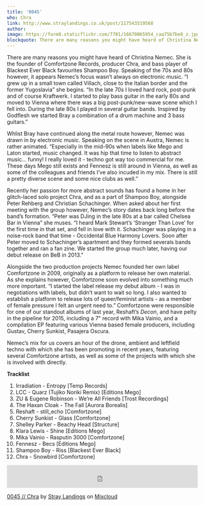 ```yaml
---
title: '0045'
who: Chra
link: http://www.straylandings.co.uk/post/117543519568
author: 
image: https://farm8.staticflickr.com/7701/16670065954_caa75b7be0_z.jpg
blockquote: There are many reasons you might have heard of Christina Nemec. She is the founder of Comfortzone Records, producer Chra, and bass player of Blackest Ever Black favourites Shampoo Boy. Speaking of the 70s and 80s however, it appears Nemec’s focus wasn’t always on electronic music. “I grew up in a small town called Villach, close to the Italian border and the former Yugoslavia” she begins.
---
```


There are many reasons you might have heard of Christina Nemec. She is the founder of Comfortzone Records, producer Chra, and bass player of Blackest Ever Black favourites Shampoo Boy. Speaking of the 70s and 80s however, it appears Nemec’s focus wasn’t always on electronic music. “I grew up in a small town called Villach, close to the Italian border and the former Yugoslavia” she begins. “In the late 70s I loved hard rock, post-punk and of course Kraftwerk. I started to play bass guitar in the early 80s and moved to Vienna where there was a big post-punk/new-wave scene which I fell into. During the late 80s I played in several guitar bands. Inspired by Godflesh we started Bray a combination of a drum machine and 3 bass guitars.”

Whlist Bray have continued along the metal route however, Nemec was drawn in by electronic music. Speaking on the scene in Austra, Nemec is rather animated. “Especially in the mid-90s when labels like Mego and Laton started, music changed. It was hip that time to listen to abstract music… funny! I really loved it - techno got way too commercial for me. These days Mego still exists and Fennesz is still around in Vienna, as well as some of the colleagues and friends I’ve also incuded in my mix. There is still a pretty diverse scene and some nice clubs as well.”

Recently her passion for more abstract sounds has found a home in her glitch-laced solo project Chra, and as a part of Shampoo Boy, alongside Peter Rehberg and Christian Schachinger. When asked about her first meeting with the group however, Nemec’s story dates back long before the band’s formation. “Peter was DJing in the late 80s at a bar called Chelsea Bar in Vienna” she muses. “I heard Mark Stewart’s ‘Stranger Than Love’ for the first time in that set, and fell in love with it. Schachinger was playing in a noise-rock band that time - Occidental Blue Harmony Lovers. Soon after Peter moved to Schachinger’s apartment and they formed severals bands together and ran a fan zine. We started the group much later, having our debut release on BeB in 2013.”

Alongside the two production projects Nemec founded her own label Comfortzone in 2009, originally as a platform to release her own material. As she explains however, Comfortzone soon evolved into something much more important. “I started the label release my debut album - I was in negotiations with labels, but didn’t want to wait so long. I also wanted to establish a platform to release lots of queer/feminist artists - as a member of female pressure I felt an urgent need to.” Comfortzone were responsible for one of our standout albums of last year, Reshaft’s _Decon_, and have pelty in the pipeline for 2015, including a 7" record with Mika Vainio, and a compilation EP featuring various Vienna based female producers, including Gustav, Cherry Sunkist, Pasajera Oscura.

Nemec’s mix for us covers an hour of the drone, ambient and leftfield techno with which she has been promoting in recent years, featuring several Comfortzone artists, as well as some of the projects with which she is involved with directly.  


**Tracklist**

  1. Irradiation - Entropy [Temp Records]  
  2. LCC - Quarz (Tujiko Noriki Remix) [Editions Mego]  
  3. ZU & Eugene Robinson - We’re All Friends [Trost Recordings]  
  4. The Haxan Cloak - The Fall [Aurora Borealis]  
  5. Reshaft - still_echo [Comfortzone]  
  6. Cherry Sunkist - Glass [Comfortzone]  
  7. Shelley Parker - Beachy Head [Structure]  
  8. Klara Lewis - Shine [Editions Mego]  
  9. Mika Vainio - Rasputin 3000 [Comfortzone]  
  10. Fennesz - Becs [Editions Mego]  
  11. Shampoo Boy - Riss [Blackest Ever Black]  
  12. Chra - Snowbird [Comfortzone]  

<iframe width="100%" height="60" src="https://www.mixcloud.com/widget/iframe/?embed_type=widget_standard&amp;embed_uuid=fef3cc35-9824-4085-9c55-67c0437e3eea&amp;feed=https%3A%2F%2Fwww.mixcloud.com%2Fstraylandings%2F0045-chra%2F&amp;hide_artwork=1&amp;hide_cover=1&amp;hide_tracklist=1&amp;mini=1&amp;replace=0" frameborder="0"></iframe>

[0045 // Chra](https://www.mixcloud.com/straylandings/0045-chra/?utm_source=widget&utm_medium=web&utm_campaign=base_links&utm_term=resource_link) by [Stray Landings](https://www.mixcloud.com/straylandings/?utm_source=widget&utm_medium=web&utm_campaign=base_links&utm_term=profile_link) on [ Mixcloud](https://www.mixcloud.com/?utm_source=widget&utm_medium=web&utm_campaign=base_links&utm_term=homepage_link)
